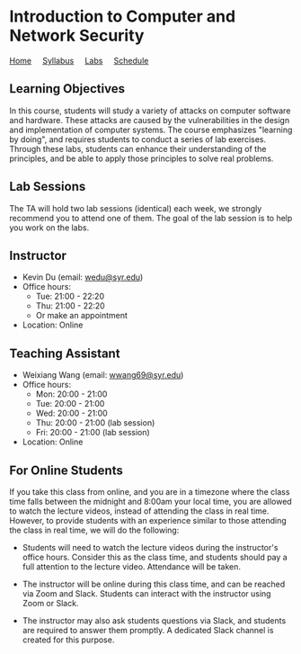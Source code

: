 # Introduction to Computer and Network Security

[Home](./index.md) &nbsp;&nbsp;&nbsp; [Syllabus](./syllabus.md)  &nbsp;&nbsp;&nbsp; [Labs](./labs.md) &nbsp;&nbsp;&nbsp; [Schedule](./schedule.md)

## Learning Objectives

In this course, students will study a variety of attacks on computer software
and hardware. These attacks are caused by the vulnerabilities in the design and
implementation of computer systems. The course emphasizes "learning by doing",
and requires students to conduct a series of lab exercises. Through these labs,
students can enhance their understanding of the principles, and be able to
apply those principles to solve real problems.


## Lab Sessions 

The TA will hold two lab sessions (identical) each week, 
we strongly recommend you to attend one of them. 
The goal of the lab session is to help you work 
on the labs. 


## Instructor
  - Kevin Du (email: wedu@syr.edu)
  - Office hours: 
      - Tue: 21:00 - 22:20 
      - Thu: 21:00 - 22:20 
      - Or make an appointment
  - Location: Online

## Teaching Assistant

  - Weixiang Wang (email: wwang69@syr.edu)
  - Office hours:
      - Mon: 20:00 - 21:00
      - Tue: 20:00 - 21:00
      - Wed: 20:00 - 21:00 
      - Thu: 20:00 - 21:00 (lab session)
      - Fri: 20:00 - 21:00 (lab session)
  - Location: Online 


## For Online Students

If you take this class from online, and you are in a timezone where the
class time falls between the midnight and 8:00am your local time,
you are allowed to watch the lecture videos, instead of attending
the class in real time. However, to provide students with
an experience similar to those attending the class in real time,
we will do the following:

 - Students will need to watch the lecture videos during the
   instructor's office hours. Consider this as the
   class time, and students should pay a full attention to the lecture video.
   Attendance will be taken.

 - The instructor will be online during this class time,
   and can be reached via Zoom and Slack. Students can interact with
   the instructor using Zoom or Slack.

 - The instructor may also ask students questions via Slack, and students are
   required to answer them promptly. A dedicated Slack channel is created
   for this purpose.

